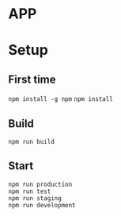 APP
===

# Setup

## First time
`npm install -g npm`
`npm install`

## Build
`npm run build`

## Start
`npm run production`  
`npm run test`  
`npm run staging`  
`npm run development`
